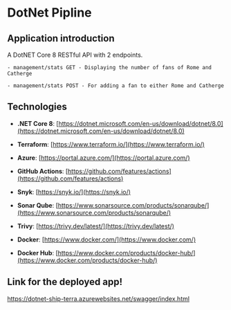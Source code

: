 # DotNet Pipline

## Application introduction

A DotNET Core 8 RESTful API with 2 endpoints.

    - management/stats GET - Displaying the number of fans of Rome and Catherge
    
    - management/stats POST - For adding a fan to either Rome and Catherge 


## Technologies

 - **.NET Core 8**: [https://dotnet.microsoft.com/en-us/download/dotnet/8.0](https://dotnet.microsoft.com/en-us/download/dotnet/8.0)

- **Terraform**: [https://www.terraform.io/](https://www.terraform.io/)

- **Azure**: [https://portal.azure.com/](https://portal.azure.com/)

- **GitHub Actions**: [https://github.com/features/actions](https://github.com/features/actions)

- **Snyk**: [https://snyk.io/](https://snyk.io/)

- **Sonar Qube**: [https://www.sonarsource.com/products/sonarqube/](https://www.sonarsource.com/products/sonarqube/)

- **Trivy**: [https://trivy.dev/latest/](https://trivy.dev/latest/)

- **Docker**: [https://www.docker.com/](https://www.docker.com/)

- **Docker Hub**: [https://www.docker.com/products/docker-hub/](https://www.docker.com/products/docker-hub/)

## Link for the deployed app!

https://dotnet-ship-terra.azurewebsites.net/swagger/index.html
